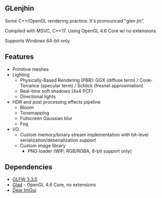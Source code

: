 ## GLenjhin

Some C++/OpenGL rendering practice. It's pronounced "glen jin".

Compiled with MSVC, C++17. Using OpenGL 4.6 Core w/ no extensions.

Supports Windows 64-bit only.

## Features

- Primitive meshes
- Lighting
  - Physically-Based Rendering (PBR): GGX (diffuse term) / Cook-Torrance (specular term) / Schlick (fresnel approximation)
  - Real-time soft shadows (4x4 PCF)
  - Directional lights
- HDR and post processing effects pipeline
  - Bloom
  - Tonemapping
  - Fullscreen Gaussian blur
  - Fog
- I/O
  - Custom memory/binary stream implementation with bit-level serialization/deserialization support
  - Custom image library
    - PNG loader (WIP; RGB/RGBA, 8-bit support only)

## Dependencies

- [GLFW 3.3.5](https://www.glfw.org/)
- [Glad](https://github.com/Dav1dde/glad) - OpenGL 4.6 Core, no extensions
- [Dear ImGui](https://github.com/ocornut/imgui)
